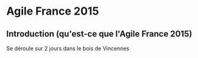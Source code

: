 # Agile France 2015

## Introduction (qu'est-ce que l'Agile France 2015)
Se déroule sur 2 jours dans le bois de Vincennes

## 

## 
